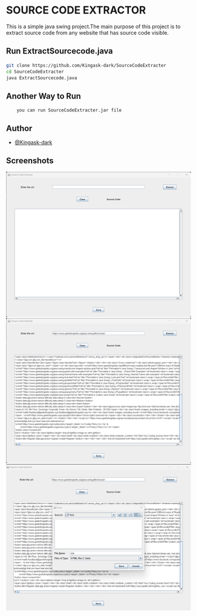 # SOURCE CODE EXTRACTOR

This is a simple java swing project.The main purpose of this project is to extract source code from any website that has source code visible.

## Run ExtractSourcecode.java
``` bash
git clone https://github.com/Kingask-dark/SourceCodeExtracter
cd SourceCodeExtracter
java ExtractSourcecode.java
```

## Another Way to Run
        you can run SourceCodeExtracter.jar file

## Author
- [@Kingask-dark](https://github.com/Kingask-dark)


## Screenshots

![Project Screenshots](Images/MainUi.png "Main UI")
![Project Screenshots](Images/SourceCode.png "Source Code Extractor")
![Project Screenshots](Images/SaveCode.png "Save Code Option")



